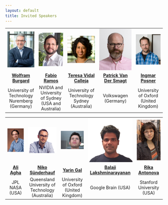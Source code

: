 ```yaml
---
layout: default
title: Invited Speakers
---
```


<table class="table-condensed">
<tbody>
<tr>
<td><div class="circular--portrait"><img src="/img/burgard.jpg" alt="Wolfram Burgard"></div></td>
<td><div class="circular--portrait"><img src="/img/ramos.png" alt="Fabio Ramos"></div></td>
<td><div class="circular--square"><img src="/img/vidal_calleja.png" alt="Teresa Vidal Calleja"></div></td>
<td><div class="circular--portrait"><img src="/img/smagt.jpg" alt="Patrick Van Der Smagt"></div></td>
<td><div class="circular--portrait"><img src="/img/posner4x.png" alt="Ingmar Posner"></div></td>
</tr>
<tr>
<td style="text-align: center; vertical-align: middle;"><a href="http://www2.informatik.uni-freiburg.de/~burgard/"><b>Wolfram Burgard</b></a></td>
<td style="text-align: center; vertical-align: middle;"><a href="https://fabioramos.github.io/Home.html"><b>Fabio Ramos</b></a></td>
<td style="text-align: center; vertical-align: middle;"><a href="https://profiles.uts.edu.au/Teresa.VidalCalleja"><b>Teresa Vidal Calleja</b></a></td>
<td style="text-align: center; vertical-align: middle;"><a href="https://argmax.ai/team/patrick-van-der-smagt/"><b>Patrick Van Der Smagt</b></a></td>
<td style="text-align: center; vertical-align: middle;"><a href="https://eng.ox.ac.uk/people/ingmar-posner/"><b>Ingmar Posner</b></a></td>
</tr>
<tr>
<td style="text-align: center; vertical-align: middle;">University of Technology Nuremberg (Germany)</td>
<td style="text-align: center; vertical-align: middle;">NVIDIA and University of Sydney (USA and Australia)</td>
<td style="text-align: center; vertical-align: middle;">University of Technology Sydney (Australia)</td>
<td style="text-align: center; vertical-align: middle;">Volkswagen (Germany)</td>
<td style="text-align: center; vertical-align: middle;">University of Oxford (United Kingdom)</td>
</tr>
</tbody>
</table>

<table class="table table-condensed">
<tbody>
<tr>
<td><div class="circular--portrait"><img src="/img/agha.jpg" alt="Ali Agha"></div></td>
<td><div class="circular--square"><img src="/img/suenderhauf.png" alt="Niko Sünderhauf"></div></td>
<td><div class="circular--landscape"><img src="/img/gal.jpg" alt="Yarin Gal"></div></td>
<td><div class="circular--square"><img src="/img/balaji.png" alt="Balaji Lakshminarayanan"></div></td>
<td><div class="circular--portrait"><img src="/img/antonova.png" alt="Rika Antonova"></div></td>
</tr>
<tr>
<td style="text-align: center; vertical-align: middle;"><a href="https://aliagha.site/"><b>Ali Agha</b></a></td>
<td style="text-align: center; vertical-align: middle;"><a href="https://nikosuenderhauf.github.io/"><b>Niko Sünderhauf</b></a></td>
<td style="text-align: center; vertical-align: middle;"><a href="https://www.cs.ox.ac.uk/people/yarin.gal/website/"><b>Yarin Gal</b></a></td>
<td style="text-align: center; vertical-align: middle;"><a href="http://www.gatsby.ucl.ac.uk/~balaji/"><b>Balaji Lakshminarayanan</b></a></td>
<td style="text-align: center; vertical-align: middle;"><a href="https://contactrika.github.io/"><b>Rika Antonova</b></a></td>
</tr>
<tr>
<td style="text-align: center; vertical-align: middle;">JPL NASA (USA)</td>
<td style="text-align: center; vertical-align: middle;">Queensland University of Technology (Australia)</td>
<td style="text-align: center; vertical-align: middle;">University of Oxford (United Kingdom)</td>
<td style="text-align: center; vertical-align: middle;">Google Brain (USA)</td>
<td style="text-align: center; vertical-align: middle;">Stanford University (USA)</td>
</tr>
</tbody>
</table>
